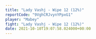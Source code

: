 ```yaml
---
title: "Lady Vashj - Wipe 12 (12%)"
reportCode: "9VghCRJvynYPpxG1"
player: "Mabey"
fight: "Lady Vashj - Wipe 12 (12%)"
date: 2021-10-10T19:07:58.024000+00:00
---
```

